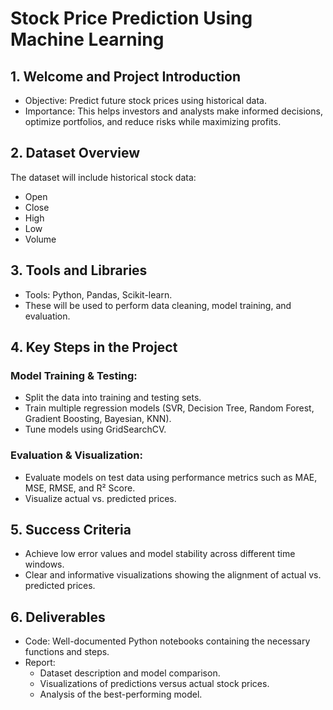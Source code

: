 # Stock Price Prediction Using Machine Learning
## 1. Welcome and Project Introduction
- Objective: Predict future stock prices using historical data.
- Importance: This helps investors and analysts make informed decisions, optimize portfolios, and reduce risks while maximizing profits.

## 2. Dataset Overview
The dataset will include historical stock data:
- Open
- Close
- High
- Low
- Volume

## 3. Tools and Libraries
- Tools: Python, Pandas, Scikit-learn.
- These will be used to perform data cleaning, model training, and evaluation.

## 4. Key Steps in the Project
### Model Training & Testing:
- Split the data into training and testing sets.
- Train multiple regression models (SVR, Decision Tree, Random Forest, Gradient Boosting, Bayesian, KNN).
- Tune models using GridSearchCV.

### Evaluation & Visualization:
- Evaluate models on test data using performance metrics such as MAE, MSE, RMSE, and R² Score.
- Visualize actual vs. predicted prices.

## 5. Success Criteria
- Achieve low error values and model stability across different time windows.
- Clear and informative visualizations showing the alignment of actual vs. predicted prices.

## 6. Deliverables
- Code: Well-documented Python notebooks containing the necessary functions and steps.
- Report:
  - Dataset description and model comparison.
  - Visualizations of predictions versus actual stock prices.
  - Analysis of the best-performing model.
